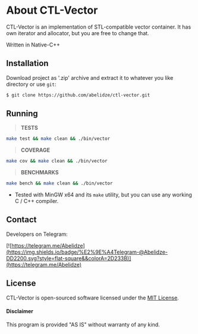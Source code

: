 About CTL-Vector
==============

CTL-Vector is an implementation of STL-compatible vector container.
It has own iterator and allocator, but you are free to change that.

Written in Native-С++

Installation
------------

Download project as '.zip' archive and extract it to whatever you like directory or use `git`:
```sh
$ git clone https://github.com/abelidze/ctl-vector.git
```

Running
-------

> **TESTS**

```sh
make test && make clean && ./bin/vector
```

> **COVERAGE**

```sh
make cov && make clean && ./bin/vector
```

> **BENCHMARKS**

```sh
make bench && make clean && ./bin/vector
```

* Tested with MinGW x64 and its `make` utility, but you can use any working C / C++ compiler.

Contact
-------

Developers on Telegram:

[![https://telegram.me/Abelidze](https://img.shields.io/badge/%E2%9E%A4Telegram-@Abelidze-DD2200.svg?style=flat-square&&colorA=2D233B)](https://telegram.me/Abelidze)

License
-------
CTL-Vector is open-sourced software licensed under the [MIT License](http://opensource.org/licenses/MIT).

#### Disclaimer

This program is provided "AS IS" without warranty of any kind.
